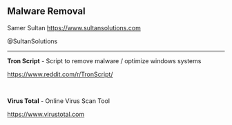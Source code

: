 ## Malware Removal

Samer Sultan
https://www.sultansolutions.com

@SultanSolutions

---


**Tron Script** - Script to remove malware / optimize windows systems

https://www.reddit.com/r/TronScript/

&nbsp;
&nbsp;

**Virus Total** - Online Virus Scan Tool

https://www.virustotal.com

&nbsp;
&nbsp;
